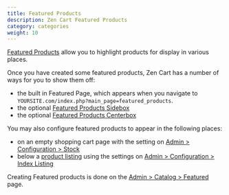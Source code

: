 ```yaml
---
title: Featured Products
description: Zen Cart Featured Products 
category: categories
weight: 10
---
```


[Featured Products](/user/admin_pages/catalog/featured/) allow you to highlight 
products for display in various places. 

Once you have created some featured products, Zen Cart has a number of ways for you to show them off: 

- the built in Featured Page, which appears when you navigate to `YOURSITE.com/index.php?main_page=featured_products`.
- the optional [Featured Products Sidebox](/user/template/remove_rearrange_sideboxes/) 
- the optional [Featured Products Centerbox](/user/admin/centerboxes)

You may also configure featured products to appear in the following places: 
- on an empty shopping cart page with the setting on [Admin > Configuration > Stock](/user/admin_pages/configuration/configuration_stock/)
- below a [product listing](/user/products/product_listing/) using the settings on [Admin > Configuration > Index Listing](/user/admin_pages/configuration/configuration_indexlisting/)

Creating Featured products is done on the [Admin > Catalog > Featured](/user/admin_pages/catalog/featured/) page. 
